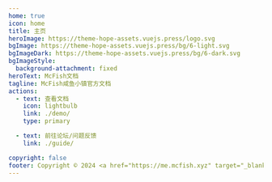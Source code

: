 ```yaml
---
home: true
icon: home
title: 主页
heroImage: https://theme-hope-assets.vuejs.press/logo.svg
bgImage: https://theme-hope-assets.vuejs.press/bg/6-light.svg
bgImageDark: https://theme-hope-assets.vuejs.press/bg/6-dark.svg
bgImageStyle:
  background-attachment: fixed
heroText: McFish文档
tagline: McFish咸鱼小镇官方文档
actions:
  - text: 查看文档
    icon: lightbulb
    link: ./demo/
    type: primary

  - text: 前往论坛/问题反馈
    link: ./guide/

copyright: false
footer: Copyright © 2024 <a href="https://me.mcfish.xyz" target="_blank">MCFISH</a>, All Rights Reserved.
---
```

